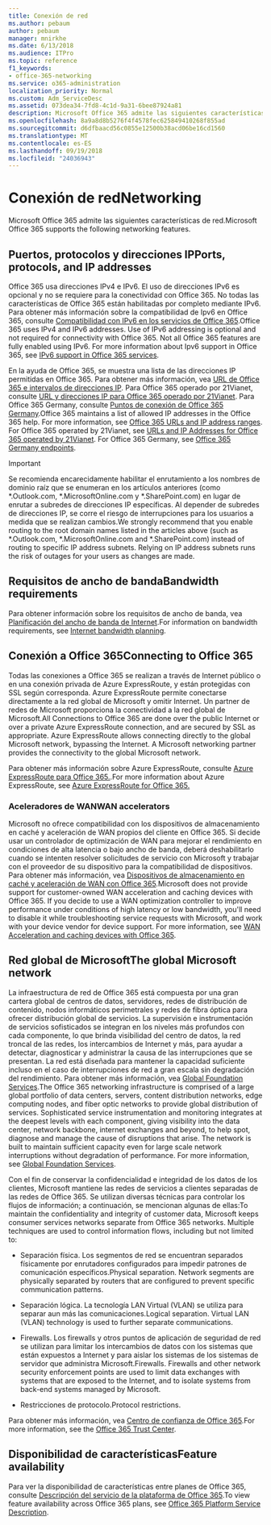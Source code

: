 ```yaml
---
title: Conexión de red
ms.author: pebaum
author: pebaum
manager: mnirkhe
ms.date: 6/13/2018
ms.audience: ITPro
ms.topic: reference
f1_keywords:
- office-365-networking
ms.service: o365-administration
localization_priority: Normal
ms.custom: Adm_ServiceDesc
ms.assetid: 073dea34-7fd8-4c1d-9a31-6bee87924a81
description: Microsoft Office 365 admite las siguientes características de red.
ms.openlocfilehash: 8a9a8d8b5276f4f4578fec625849410268f855ad
ms.sourcegitcommit: d6dfbaacd56c0855e12500b38acd06be16cd1560
ms.translationtype: MT
ms.contentlocale: es-ES
ms.lasthandoff: 09/19/2018
ms.locfileid: "24036943"
---
```

# <a name="networking"></a><span data-ttu-id="a980d-103">Conexión de red</span><span class="sxs-lookup"><span data-stu-id="a980d-103">Networking</span></span>

<span data-ttu-id="a980d-104">Microsoft Office 365 admite las siguientes características de red.</span><span class="sxs-lookup"><span data-stu-id="a980d-104">Microsoft Office 365 supports the following networking features.</span></span>
  
## <a name="ports-protocols-and-ip-addresses"></a><span data-ttu-id="a980d-105">Puertos, protocolos y direcciones IP</span><span class="sxs-lookup"><span data-stu-id="a980d-105">Ports, protocols, and IP addresses</span></span>

<span data-ttu-id="a980d-p101">Office 365 usa direcciones IPv4 e IPv6. El uso de direcciones IPv6 es opcional y no se requiere para la conectividad con Office 365. No todas las características de Office 365 están habilitadas por completo mediante IPv6. Para obtener más información sobre la compatibilidad de Ipv6 en Office 365, consulte [Compatibilidad con IPv6 en los servicios de Office 365](https://go.microsoft.com/fwlink/?LinkID=785121&amp;clcid=0x409).</span><span class="sxs-lookup"><span data-stu-id="a980d-p101">Office 365 uses IPv4 and IPv6 addresses. Use of IPv6 addressing is optional and not required for connectivity with Office 365. Not all Office 365 features are fully enabled using IPv6. For more information about Ipv6 support in Office 365, see [IPv6 support in Office 365 services](https://go.microsoft.com/fwlink/?LinkID=785121&amp;clcid=0x409).</span></span>
  
<span data-ttu-id="a980d-p102">En la ayuda de Office 365, se muestra una lista de las direcciones IP permitidas en Office 365. Para obtener más información, vea [URL de Office 365 e intervalos de direcciones IP](https://go.microsoft.com/fwlink/p/?LinkID=243567). Para Office 365 operado por 21Vianet, consulte [URL y direcciones IP para Office 365 operado por 21Vianet](https://go.microsoft.com/fwlink/?LinkID=733351&amp;clcid=0x409). Para Office 365 Germany, consulte [Puntos de conexión de Office 365 Germany](https://support.office.com/en-us/article/Office-365-Germany-endpoints-8a113a50-0071-4155-bb8e-eba5a8dbd4c8).</span><span class="sxs-lookup"><span data-stu-id="a980d-p102">Office 365 maintains a list of allowed IP addresses in the Office 365 help. For more information, see [Office 365 URLs and IP address ranges](https://go.microsoft.com/fwlink/p/?LinkID=243567). For Office 365 operated by 21Vianet, see [URLs and IP Addresses for Office 365 operated by 21Vianet](https://go.microsoft.com/fwlink/?LinkID=733351&amp;clcid=0x409). For Office 365 Germany, see [Office 365 Germany endpoints](https://support.office.com/en-us/article/Office-365-Germany-endpoints-8a113a50-0071-4155-bb8e-eba5a8dbd4c8).</span></span>
  
> [!IMPORTANT]
> <span data-ttu-id="a980d-p103">Se recomienda encarecidamente habilitar el enrutamiento a los nombres de dominio raíz que se enumeran en los artículos anteriores (como \*.Outlook.com, \*.MicrosoftOnline.com y \*.SharePoint.com) en lugar de enrutar a subredes de direcciones IP específicas. Al depender de subredes de direcciones IP, se corre el riesgo de interrupciones para los usuarios a medida que se realizan cambios.</span><span class="sxs-lookup"><span data-stu-id="a980d-p103">We strongly recommend that you enable routing to the root domain names listed in the articles above (such as \*.Outlook.com, \*.MicrosoftOnline.com and \*.SharePoint.com) instead of routing to specific IP address subnets. Relying on IP address subnets runs the risk of outages for your users as changes are made.</span></span> 
  
## <a name="bandwidth-requirements"></a><span data-ttu-id="a980d-116">Requisitos de ancho de banda</span><span class="sxs-lookup"><span data-stu-id="a980d-116">Bandwidth requirements</span></span>

<span data-ttu-id="a980d-117">Para obtener información sobre los requisitos de ancho de banda, vea [Planificación del ancho de banda de Internet](https://go.microsoft.com/fwlink/p/?LinkID=282467).</span><span class="sxs-lookup"><span data-stu-id="a980d-117">For information on bandwidth requirements, see [Internet bandwidth planning](https://go.microsoft.com/fwlink/p/?LinkID=282467).</span></span>
  
## <a name="connecting-to-office-365"></a><span data-ttu-id="a980d-118">Conexión a Office 365</span><span class="sxs-lookup"><span data-stu-id="a980d-118">Connecting to Office 365</span></span>

<span data-ttu-id="a980d-p104">Todas las conexiones a Office 365 se realizan a través de Internet público o en una conexión privada de Azure ExpressRoute, y están protegidas con SSL según corresponda. Azure ExpressRoute permite conectarse directamente a la red global de Microsoft y omitir Internet. Un partner de redes de Microsoft proporciona la conectividad a la red global de Microsoft.</span><span class="sxs-lookup"><span data-stu-id="a980d-p104">All Connections to Office 365 are done over the public Internet or over a private Azure ExpressRoute connection, and are secured by SSL as appropriate. Azure ExpressRoute allows connecting directly to the global Microsoft network, bypassing the Internet. A Microsoft networking partner provides the connectivity to the global Microsoft network.</span></span>
  
<span data-ttu-id="a980d-122">Para obtener más información sobre Azure ExpressRoute, consulte [Azure ExpressRoute para Office 365.](https://aka.ms/expressrouteoffice365).</span><span class="sxs-lookup"><span data-stu-id="a980d-122">For more information about Azure ExpressRoute, see [Azure ExpressRoute for Office 365.](https://aka.ms/expressrouteoffice365)</span></span>
  
### <a name="wan-accelerators"></a><span data-ttu-id="a980d-123">Aceleradores de WAN</span><span class="sxs-lookup"><span data-stu-id="a980d-123">WAN accelerators</span></span>

<span data-ttu-id="a980d-p105">Microsoft no ofrece compatibilidad con los dispositivos de almacenamiento en caché y aceleración de WAN propios del cliente en Office 365. Si decide usar un controlador de optimización de WAN para mejorar el rendimiento en condiciones de alta latencia o bajo ancho de banda, deberá deshabilitarlo cuando se intenten resolver solicitudes de servicio con Microsoft y trabajar con el proveedor de su dispositivo para la compatibilidad de dispositivos. Para obtener más información, vea [Dispositivos de almacenamiento en caché y aceleración de WAN con Office 365](https://go.microsoft.com/fwlink/p/?LinkID=282468).</span><span class="sxs-lookup"><span data-stu-id="a980d-p105">Microsoft does not provide support for customer-owned WAN acceleration and caching devices with Office 365. If you decide to use a WAN optimization controller to improve performance under conditions of high latency or low bandwidth, you'll need to disable it while troubleshooting service requests with Microsoft, and work with your device vendor for device support. For more information, see [WAN Acceleration and caching devices with Office 365](https://go.microsoft.com/fwlink/p/?LinkID=282468).</span></span>
  
## <a name="the-global-microsoft-network"></a><span data-ttu-id="a980d-127">Red global de Microsoft</span><span class="sxs-lookup"><span data-stu-id="a980d-127">The global Microsoft network</span></span>

<span data-ttu-id="a980d-p106">La infraestructura de red de Office 365 está compuesta por una gran cartera global de centros de datos, servidores, redes de distribución de contenido, nodos informáticos perimetrales y redes de fibra óptica para ofrecer distribución global de servicios. La supervisión e instrumentación de servicios sofisticados se integran en los niveles más profundos con cada componente, lo que brinda visibilidad del centro de datos, la red troncal de las redes, los intercambios de Internet y más, para ayudar a detectar, diagnosticar y administrar la causa de las interrupciones que se presentan. La red está diseñada para mantener la capacidad suficiente incluso en el caso de interrupciones de red a gran escala sin degradación del rendimiento. Para obtener más información, vea [Global Foundation Services](https://go.microsoft.com/fwlink/p/?LinkID=282622).</span><span class="sxs-lookup"><span data-stu-id="a980d-p106">The Office 365 networking infrastructure is comprised of a large global portfolio of data centers, servers, content distribution networks, edge computing nodes, and fiber optic networks to provide global distribution of services. Sophisticated service instrumentation and monitoring integrates at the deepest levels with each component, giving visibility into the data center, network backbone, internet exchanges and beyond, to help spot, diagnose and manage the cause of disruptions that arise. The network is built to maintain sufficient capacity even for large scale network interruptions without degradation of performance. For more information, see [Global Foundation Services](https://go.microsoft.com/fwlink/p/?LinkID=282622).</span></span> 
  
<span data-ttu-id="a980d-p107">Con el fin de conservar la confidencialidad e integridad de los datos de los clientes, Microsoft mantiene las redes de servicios a clientes separadas de las redes de Office 365. Se utilizan diversas técnicas para controlar los flujos de información; a continuación, se mencionan algunas de ellas:</span><span class="sxs-lookup"><span data-stu-id="a980d-p107">To maintain the confidentiality and integrity of customer data, Microsoft keeps consumer services networks separate from Office 365 networks. Multiple techniques are used to control information flows, including but not limited to:</span></span>
  
- <span data-ttu-id="a980d-p108">Separación física. Los segmentos de red se encuentran separados físicamente por enrutadores configurados para impedir patrones de comunicación específicos.</span><span class="sxs-lookup"><span data-stu-id="a980d-p108">Physical separation. Network segments are physically separated by routers that are configured to prevent specific communication patterns.</span></span>
    
- <span data-ttu-id="a980d-p109">Separación lógica. La tecnología LAN Virtual (VLAN) se utiliza para separar aun más las comunicaciones.</span><span class="sxs-lookup"><span data-stu-id="a980d-p109">Logical separation. Virtual LAN (VLAN) technology is used to further separate communications.</span></span>
    
- <span data-ttu-id="a980d-p110">Firewalls. Los firewalls y otros puntos de aplicación de seguridad de red se utilizan para limitar los intercambios de datos con los sistemas que están expuestos a Internet y para aislar los sistemas de los sistemas de servidor que administra Microsoft.</span><span class="sxs-lookup"><span data-stu-id="a980d-p110">Firewalls. Firewalls and other network security enforcement points are used to limit data exchanges with systems that are exposed to the Internet, and to isolate systems from back-end systems managed by Microsoft.</span></span> 
    
- <span data-ttu-id="a980d-140">Restricciones de protocolo.</span><span class="sxs-lookup"><span data-stu-id="a980d-140">Protocol restrictions.</span></span>
    
<span data-ttu-id="a980d-141">Para obtener más información, vea [Centro de confianza de Office 365](https://go.microsoft.com/fwlink/p/?LinkID=282621).</span><span class="sxs-lookup"><span data-stu-id="a980d-141">For more information, see the [Office 365 Trust Center](https://go.microsoft.com/fwlink/p/?LinkID=282621).</span></span> 
  
## <a name="feature-availability"></a><span data-ttu-id="a980d-142">Disponibilidad de características</span><span class="sxs-lookup"><span data-stu-id="a980d-142">Feature availability</span></span>

<span data-ttu-id="a980d-143">Para ver la disponibilidad de características entre planes de Office 365, consulte [Descripción del servicio de la plataforma de Office 365](https://technet.microsoft.com/en-us/library/office-365-platform-service-description.aspx).</span><span class="sxs-lookup"><span data-stu-id="a980d-143">To view feature availability across Office 365 plans, see [Office 365 Platform Service Description](https://technet.microsoft.com/en-us/library/office-365-platform-service-description.aspx).</span></span>
  

